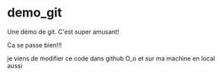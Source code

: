 ﻿demo_git
========

Une démo de git. C'est super amusant!

Ca se passe bien!!!

je viens de modifier ce code dans github O_o
et sur ma machine en local aussi

